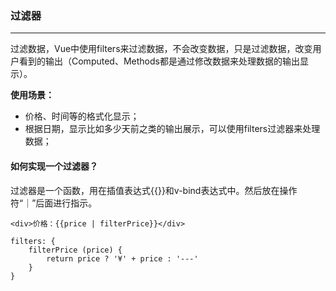 ### 过滤器
---

过滤数据，Vue中使用filters来过滤数据，不会改变数据，只是过滤数据，改变用户看到的输出（Computed、Methods都是通过修改数据来处理数据的输出显示）。

**使用场景：**
- 价格、时间等的格式化显示；
- 根据日期，显示比如多少天前之类的输出展示，可以使用filters过滤器来处理数据；

#### 如何实现一个过滤器？

过滤器是一个函数，用在插值表达式{{}}和v-bind表达式中。然后放在操作符“｜”后面进行指示。
```
<div>价格：{{price | filterPrice}}</div>

filters: {
    filterPrice (price) {
        return price ? '¥' + price : '---'
    }
}
```